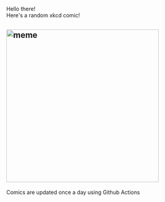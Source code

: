 Hello there! <br>Here's a random xkcd comic!<br>
## <img src="https://imgs.xkcd.com/comics/episode_vii.png" alt="meme" width="400"/><br>
Comics are updated once a day using Github Actions